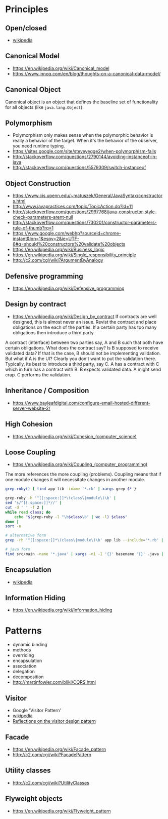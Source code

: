 # Principles
## Open/closed
- [wikipedia](https://en.wikipedia.org/wiki/Open/closed_principle)

## Canonical Model
- https://en.wikipedia.org/wiki/Canonical_model
- https://www.innoq.com/en/blog/thoughts-on-a-canonical-data-model/

## Canonical Object
Canonical object is an object that defines the baseline set of functionality for all objects (like `java.lang.Object`).

## Polymorphism
- Polymorphism only makes sense when the polymorphic behavior is really a behavior of the target. When it's the behavior of the observer, you need runtime typing.
- https://sites.google.com/site/steveyegge2/when-polymorphism-fails
- http://stackoverflow.com/questions/2790144/avoiding-instanceof-in-java
- http://stackoverflow.com/questions/5579309/switch-instanceof

## Object Construction
- https://www.cis.upenn.edu/~matuszek/General/JavaSyntax/constructors.html
- http://www.javapractices.com/topic/TopicAction.do?Id=11
- http://stackoverflow.com/questions/2997768/java-constructor-style-check-parameters-arent-null
- http://stackoverflow.com/questions/730201/constructor-parameters-rule-of-thumb?rq=1
- https://www.google.com/webhp?sourceid=chrome-instant&ion=1&espv=2&ie=UTF-8#q=should%20constructors%20validate%20objects
- https://en.wikipedia.org/wiki/Business_logic
- https://en.wikipedia.org/wiki/Single_responsibility_principle
- http://c2.com/cgi/wiki?ArgumentByAnalogy

## Defensive programming
- https://en.wikipedia.org/wiki/Defensive_programming

## Design by contract
- https://en.wikipedia.org/wiki/Design_by_contract
If contracts are well designed, this is almost never an issue. Revist the contract and place obligations on the each of the parties. If a certain party has too many obligations then introduce a third party.

A contract (interface) between two parties say, A and B such that both have certain obligations. What does the contract say? Is B supposed to receive validated data? If that is the case, B should not be implementing validation. But what if A is the UI? Clearly you don't want to put the validation there. Typically, its best to introduce a third party, say C. A has a contract with C which in turn has a contract with B. B expects validated data. A might send crap. C performs the validation.

## Inheritance / Composition
- https://www.bayleafdigital.com/configure-email-hosted-different-server-website-2/


## High Cohesion
- https://en.wikipedia.org/wiki/Cohesion_(computer_science)

## Loose Coupling
- https://en.wikipedia.org/wiki/Coupling_(computer_programming)

The more references the more coupling (problems). Coupling means that if one module changes it will necessitate changes in another module.

```bash
grep-ruby() { find app lib -iname '*.rb' | xargs grep $* }

grep-ruby -h '^[[:space:]]*\(class\|module\)\b' |
sed 's/^[[:space:]]*//' |
cut -d ' ' -f 2 |
while read class; do
    echo "$(grep-ruby -l "\b$class\b" | wc -l) $class"
done |
sort -n

# alternative form
grep -rh '^[[:space:]]*\(class\|module\)\b' app lib --include='*.rb' | sed 's/^[[:space:]]*//' | cut -d ' ' -f 2 | while read class; do echo "$(grep -rl "\b$class\b" app lib --include="*.rb" | wc -l) $class"; done | sort -n

# java form
find src/main -name '*.java' | xargs -n1 -I '{}' basename '{}' .java | while read class; do echo "$(grep -rl "\b$class\b" src --include="*.java" | wc -l) $class"; done | sort -rn
```

## Encapsulation
- [wikipedia](https://en.wikipedia.org/wiki/Encapsulation_(computer_programming))

## Information Hiding
- https://en.wikipedia.org/wiki/Information_hiding

# Patterns
- dynamic binding
- methods
- overriding
- encapsulation
- association
- delegation
- decomposition
- http://martinfowler.com/bliki/CQRS.html

## Visitor
- Google 'Visitor Pattern'
- [wikipedia](https://en.wikipedia.org/wiki/Visitor_pattern)
- [Reflections on the visitor design pattern](http://www.javaworld.com/article/2077602/learn-java/java-tip-98--reflect-on-the-visitor-design-pattern.html)

## Facade
- https://en.wikipedia.org/wiki/Facade_pattern
- http://c2.com/cgi/wiki?FacadePattern

## Utility classes
- http://c2.com/cgi/wiki?UtilityClasses

## Flyweight objects
- https://en.wikipedia.org/wiki/Flyweight_pattern

